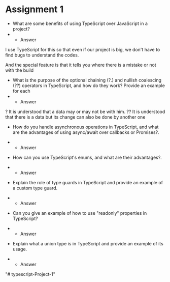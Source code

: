 # Assignment 1

* What are some benefits of using TypeScript over JavaScript in a project?
* * Answer


I use TypeScript for this so that even if our project is big, we don't have to find bugs to understand the codes.

And the special feature is that it tells you where there is a mistake or not with the build


* What is the purpose of the optional chaining (?.) and nullish coalescing (??) operators in TypeScript, and how do they work? Provide an example for each
* * Answer


? It is understood that a data may or may not be with him.
?? It is understood that there is a data but its change can also be done by another one




* How do you handle asynchronous operations in TypeScript, and what are the advantages of using async/await over callbacks or Promises?.
* * Answer





* How can you use TypeScript's enums, and what are their advantages?.
* * Answer





* Explain the role of type guards in TypeScript and provide an example of a custom type guard.
* * Answer




* Can you give an example of how to use "readonly" properties in TypeScript?
* * Answer





* Explain what a union type is in TypeScript and provide an example of its usage.
* * Answer


"# typescript-Project-1" 
